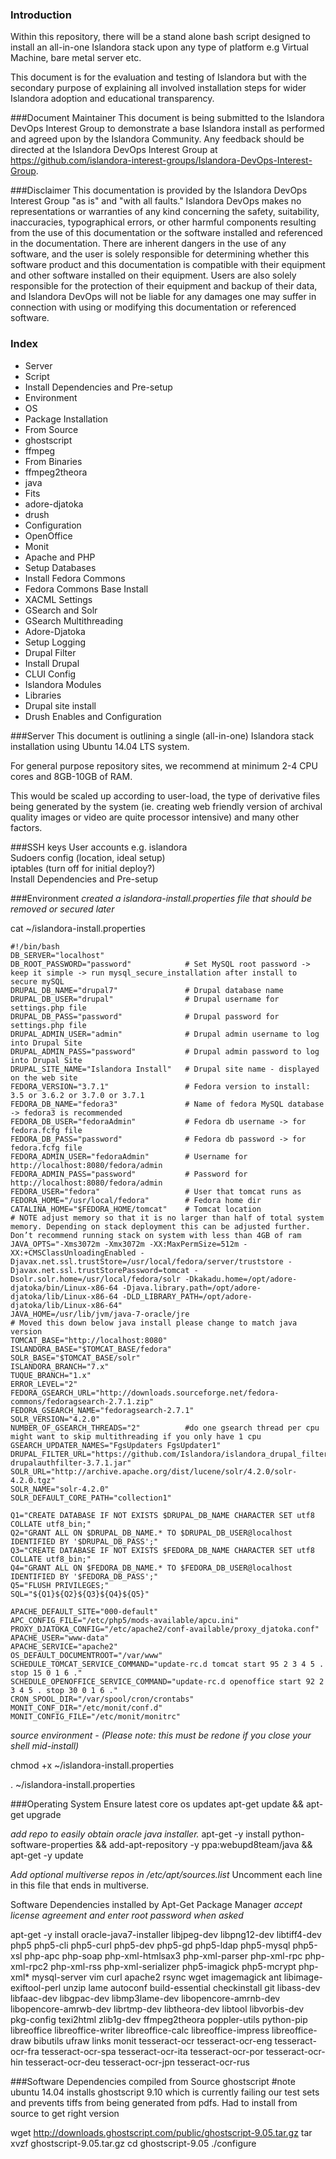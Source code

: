 ### Introduction
Within this repository, there will be a stand alone bash script designed to install an all-in-one Islandora stack upon any type of platform e.g Virtual Machine, bare metal server etc. 

This document is for the evaluation and testing of Islandora but with the secondary purpose of explaining all involved installation steps for wider Islandora adoption and educational transparency.
 
###Document Maintainer
This document is being submitted to the Islandora DevOps Interest Group to demonstrate a base Islandora install as performed and agreed upon by the Islandora Community. Any feedback should be directed at the Islandora DevOps Interest Group at https://github.com/islandora-interest-groups/Islandora-DevOps-Interest-Group.
 
###Disclaimer
This documentation is provided by the Islandora DevOps Interest Group "as is" and "with all faults." Islandora DevOps makes no representations or warranties of any kind concerning the safety, suitability, inaccuracies, typographical errors, or other harmful components resulting from the use of this documentation or the software installed and referenced in the documentation. There are inherent dangers in the use of any software, and the user is solely responsible for determining whether this software product and this documentation is compatible with their equipment and other software installed on their equipment. Users are also solely responsible for the protection of their equipment and backup of their data, and Islandora DevOps will not be liable for any damages one may suffer in connection with using or modifying this documentation or referenced software.

### Index

* Server
* Script
* Install Dependencies and Pre-setup
* Environment
* OS
* Package Installation
* From Source
* ghostscript
* ffmpeg
* From Binaries
* ffmpeg2theora
* java
* Fits
* adore-djatoka
* drush
* Configuration
* OpenOffice
* Monit
* Apache and PHP
* Setup Databases
* Install Fedora Commons
* Fedora Commons Base Install
* XACML Settings
* GSearch and Solr
* GSearch Multithreading
* Adore-Djatoka
* Setup Logging
* Drupal Filter
* Install Drupal
* CLUI Config
* Islandora Modules
* Libraries
* Drupal site install
* Drush Enables and Configuration

###Server
This document is outlining a single (all-in-one) Islandora stack installation using Ubuntu 14.04 LTS system. 

For general purpose repository sites, we recommend at minimum 2-4 CPU cores and 8GB-10GB of RAM. 

This would be scaled up according to user-load, the type of derivative files being generated by the system (ie. creating web friendly version of archival quality images or video are quite processor intensive) and many other factors.  

###SSH keys
User accounts e.g. islandora  
Sudoers config (location, ideal setup)  
iptables (turn off for initial deploy?)  
Install Dependencies and Pre-setup   

###Environment
_created a islandora-install.properties file that should be removed or secured later_

cat ~/islandora-install.properties

    #!/bin/bash
    DB_SERVER="localhost"
    DB_ROOT_PASSWORD="password"            # Set MySQL root password -> keep it simple -> run mysql_secure_installation after install to secure mySQL
    DRUPAL_DB_NAME="drupal7"               # Drupal database name
    DRUPAL_DB_USER="drupal"                # Drupal username for settings.php file
    DRUPAL_DB_PASS="password"              # Drupal password for settings.php file
    DRUPAL_ADMIN_USER="admin"              # Drupal admin username to log into Drupal Site
    DRUPAL_ADMIN_PASS="password"           # Drupal admin password to log into Drupal Site
    DRUPAL_SITE_NAME="Islandora Install"   # Drupal site name - displayed on the web site
    FEDORA_VERSION="3.7.1"                 # Fedora version to install:  3.5 or 3.6.2 or 3.7.0 or 3.7.1
    FEDORA_DB_NAME="fedora3"               # Name of fedora MySQL database -> fedora3 is recommended
    FEDORA_DB_USER="fedoraAdmin"           # Fedora db username -> for fedora.fcfg file
    FEDORA_DB_PASS="password"              # Fedora db password -> for fedora.fcfg file
    FEDORA_ADMIN_USER="fedoraAdmin"        # Username for http://localhost:8080/fedora/admin
    FEDORA_ADMIN_PASS="password"           # Password for http://localhost:8080/fedora/admin
    FEDORA_USER="fedora"                   # User that tomcat runs as
    FEDORA_HOME="/usr/local/fedora"        # Fedora home dir
    CATALINA_HOME="$FEDORA_HOME/tomcat"    # Tomcat location
    # NOTE adjust memory so that it is no larger than half of total system memory. Depending on stack deployment this can be adjusted further. Don’t recommend running stack on system with less than 4GB of ram
    JAVA_OPTS="-Xms3072m -Xmx3072m -XX:MaxPermSize=512m -XX:+CMSClassUnloadingEnabled -  Djavax.net.ssl.trustStore=/usr/local/fedora/server/truststore -Djavax.net.ssl.trustStorePassword=tomcat -Dsolr.solr.home=/usr/local/fedora/solr -Dkakadu.home=/opt/adore-djatoka/bin/Linux-x86-64 -Djava.library.path=/opt/adore-djatoka/lib/Linux-x86-64 -DLD_LIBRARY_PATH=/opt/adore-djatoka/lib/Linux-x86-64"
    JAVA_HOME=/usr/lib/jvm/java-7-oracle/jre  
    # Moved this down below java install please change to match java version
    TOMCAT_BASE="http://localhost:8080"
    ISLANDORA_BASE="$TOMCAT_BASE/fedora"
    SOLR_BASE="$TOMCAT_BASE/solr"
    ISLANDORA_BRANCH="7.x"
    TUQUE_BRANCH="1.x"
    ERROR_LEVEL="2"
    FEDORA_GSEARCH_URL="http://downloads.sourceforge.net/fedora-commons/fedoragsearch-2.7.1.zip"
    FEDORA_GSEARCH_NAME="fedoragsearch-2.7.1"
    SOLR_VERSION="4.2.0"
    NUMBER_OF_GSEARCH_THREADS="2"          #do one gsearch thread per cpu might want to skip multithreading if you only have 1 cpu
    GSEARCH_UPDATER_NAMES="FgsUpdaters FgsUpdater1"
    DRUPAL_FILTER_URL="https://github.com/Islandora/islandora_drupal_filter/releases/download/v7.1.3/fcrepo-drupalauthfilter-3.7.1.jar"
    SOLR_URL="http://archive.apache.org/dist/lucene/solr/4.2.0/solr-4.2.0.tgz"
    SOLR_NAME="solr-4.2.0"
    SOLR_DEFAULT_CORE_PATH="collection1"

    Q1="CREATE DATABASE IF NOT EXISTS $DRUPAL_DB_NAME CHARACTER SET utf8 COLLATE utf8_bin;"
    Q2="GRANT ALL ON $DRUPAL_DB_NAME.* TO $DRUPAL_DB_USER@localhost IDENTIFIED BY '$DRUPAL_DB_PASS';"
    Q3="CREATE DATABASE IF NOT EXISTS $FEDORA_DB_NAME CHARACTER SET utf8 COLLATE utf8_bin;"
    Q4="GRANT ALL ON $FEDORA_DB_NAME.* TO $FEDORA_DB_USER@localhost IDENTIFIED BY '$FEDORA_DB_PASS';"
    Q5="FLUSH PRIVILEGES;"
    SQL="${Q1}${Q2}${Q3}${Q4}${Q5}"

    APACHE_DEFAULT_SITE="000-default"
    APC_CONFIG_FILE="/etc/php5/mods-available/apcu.ini"
    PROXY_DJATOKA_CONFIG="/etc/apache2/conf-available/proxy_djatoka.conf"
    APACHE_USER="www-data"
    APACHE_SERVICE="apache2"
    OS_DEFAULT_DOCUMENTROOT="/var/www"
    SCHEDULE_TOMCAT_SERVICE_COMMAND="update-rc.d tomcat start 95 2 3 4 5 . stop 15 0 1 6 ."
    SCHEDULE_OPENOFFICE_SERVICE_COMMAND="update-rc.d openoffice start 92 2 3 4 5 . stop 30 0 1 6 ."
    CRON_SPOOL_DIR="/var/spool/cron/crontabs"
    MONIT_CONF_DIR="/etc/monit/conf.d"
    MONIT_CONFIG_FILE="/etc/monit/monitrc"

_source environment - (Please note: this must be redone if you close your shell mid-install)_
    
chmod +x ~/islandora-install.properties

. ~/islandora-install.properties 

###Operating System
Ensure latest core os updates
apt-get update && apt-get upgrade

_add repo to easily obtain oracle java installer._ 
apt-get -y install python-software-properties && add-apt-repository -y ppa:webupd8team/java && apt-get -y update

_Add optional multiverse repos in /etc/apt/sources.list_
Uncomment each line in this file that ends in multiverse.

Software Dependencies installed by Apt-Get Package Manager
_accept license agreement and enter root password when asked_

apt-get -y install oracle-java7-installer libjpeg-dev libpng12-dev libtiff4-dev php5 php5-cli php5-curl php5-dev php5-gd php5-ldap php5-mysql php5-xsl php-apc php-soap php-xml-htmlsax3 php-xml-parser php-xml-rpc php-xml-rpc2 php-xml-rss php-xml-serializer php5-imagick php5-mcrypt php-xml* mysql-server vim curl apache2 rsync wget imagemagick ant libimage-exiftool-perl unzip lame autoconf build-essential checkinstall git libass-dev libfaac-dev libgpac-dev libmp3lame-dev libopencore-amrnb-dev libopencore-amrwb-dev librtmp-dev libtheora-dev libtool libvorbis-dev pkg-config texi2html zlib1g-dev ffmpeg2theora poppler-utils python-pip libreoffice libreoffice-writer libreoffice-calc libreoffice-impress libreoffice-draw bibutils ufraw links monit tesseract-ocr tesseract-ocr-eng tesseract-ocr-fra tesseract-ocr-spa tesseract-ocr-ita tesseract-ocr-por tesseract-ocr-hin tesseract-ocr-deu tesseract-ocr-jpn tesseract-ocr-rus

###Software Dependencies compiled from Source
ghostscript
#note ubuntu 14.04 installs ghostscript 9.10 which is currently failing our test sets and prevents tiffs from being generated from pdfs. Had to install from source to get right version

wget http://downloads.ghostscript.com/public/ghostscript-9.05.tar.gz
tar xvzf ghostscript-9.05.tar.gz
cd ghostscript-9.05
./configure

